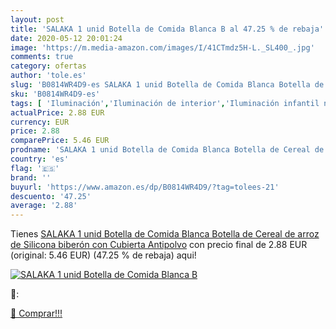 ```yaml
---
layout: post
title: 'SALAKA 1 unid Botella de Comida Blanca B al 47.25 % de rebaja'
date: 2020-05-12 20:01:24
image: 'https://m.media-amazon.com/images/I/41CTmdz5H-L._SL400_.jpg'
comments: true
category: ofertas
author: 'tole.es'
slug: 'B0814WR4D9-es SALAKA 1 unid Botella de Comida Blanca Botella de Cereal...'
sku: 'B0814WR4D9-es'
tags: [ 'Iluminación','Iluminación de interior','Iluminación infantil nocturna','Lámparas e iluminación infantil','biberón', ]
actualPrice: 2.88 EUR
currency: EUR
price: 2.88
comparePrice: 5.46 EUR
prodname: 'SALAKA 1 unid Botella de Comida Blanca Botella de Cereal de arroz de Silicona biberón con Cubierta Antipolvo'
country: 'es'
flag: '🇪🇸'
brand: ''
buyurl: 'https://www.amazon.es/dp/B0814WR4D9/?tag=tolees-21'
descuento: '47.25'
average: '2.88'
---
```


Tienes [SALAKA 1 unid Botella de Comida Blanca Botella de Cereal de arroz de Silicona biberón con Cubierta Antipolvo](https://www.amazon.es/dp/B0814WR4D9/?tag=tolees-21) con precio final de  2.88 EUR (original: 5.46 EUR) (47.25 %  de rebaja) aqui!

[![SALAKA 1 unid Botella de Comida Blanca B](https://m.media-amazon.com/images/I/41CTmdz5H-L._SL400_.jpg)](https://www.amazon.es/dp/B0814WR4D9/?tag=tolees-21)

🔎:


[🛒 Comprar!!!](https://www.amazon.es/dp/B0814WR4D9/?tag=tolees-21)
